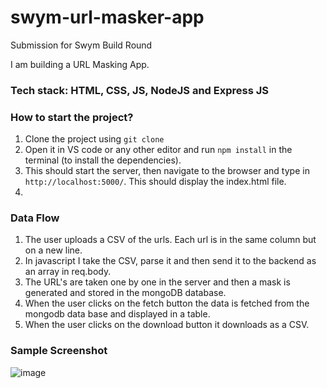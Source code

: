 # swym-url-masker-app
Submission for Swym Build Round

I am building a URL Masking App. 

### Tech stack: HTML, CSS, JS, NodeJS and Express JS

### How to start the project? 
1. Clone the project using `git clone`
2. Open it in VS code or any other editor and run `npm install` in the terminal (to install the dependencies).
3. This should start the server, then navigate to the browser and type in `http://localhost:5000/`. This should display the index.html file.
4. 

### Data Flow 
1. The user uploads a CSV of the urls. Each url is in the same column but on a new line.
2. In javascript I take the CSV, parse it and then send it to the backend as an array in req.body.
3. The URL's are taken one by one in the server and then a mask is generated and stored in the mongoDB database.
4. When the user clicks on the fetch button the data is fetched from the mongodb data base and displayed in a table.
5. When the user clicks on the download button it downloads as a CSV.
   

### Sample Screenshot

![image](https://github.com/IshaanShettigar/swym-url-masker-app/assets/77607172/5af59521-ac47-43f0-b587-75f83f31e0b6)



